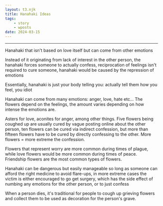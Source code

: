 ```yaml
---
layout: t3.njk
title: Hanahaki Ideas
tags:
    - story
    - wposts
date: 2024-03-15
---
```


---

Hanahaki that isn't based on love itself but can come from other emotions

Instead of it originating from lack of interest in the other person, the hanahaki forces someone to actually confess, reciprocation of feelings isn't required to cure someone, hanahaki would be caused by the repression of emotions

Essentially, hanahaki is just your body telling you: actually tell them how you feel, you idiot

Hanahaki can come from many emotions: anger, love, hate etc... The flowers depend on the feelings, the amount varies depending on how intense the emotions are.

Asters for love, aconites for anger, among other things. Five flowers being coughed up are usually cured by vague posting online about the other person, ten flowers can be cured via indirect confession, but more than fifteen flowers have to be cured by directly confessing to the other. More flowers = more extreme the confession.

Flowers that represent worry are more common during times of plague, while love flowers would be more common during times of peace. Friendship flowers are the most common types of flowers.

Hanahaki can be dangerous but easily manageable so long as someone can afford the right medicine to avoid flare-ups, in more extreme cases the victim is either encouraged to go get surgery, which has the side effect of numbing any emotions for the other person, or to just confess

When a person dies, it's traditional for people to cough up grieving flowers and collect them to be used as decoration for the person's grave.